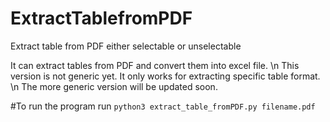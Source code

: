 # ExtractTablefromPDF
Extract table from PDF either selectable or unselectable

It can extract tables from PDF and convert them into excel file. \n
This version is not generic yet. It only works for extracting specific table format. \n
The more generic version will be updated soon.

#To run the program
run `python3 extract_table_fromPDF.py filename.pdf`
